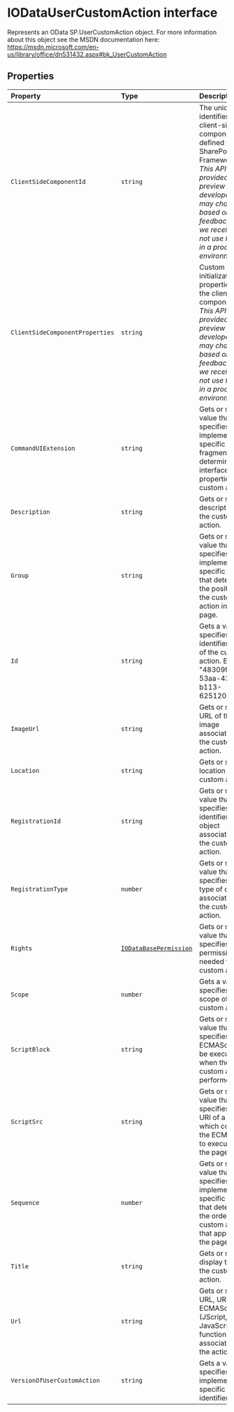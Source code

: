 # IODataUserCustomAction interface







Represents an OData SP.UserCustomAction object. For more information about this object see the MSDN documentation here: https://msdn.microsoft.com/en-us/library/office/dn531432.aspx#bk_UserCustomAction




## Properties

| Property	   | Type	| Description|
|:-------------|:-------|:-----------|
|`ClientSideComponentId`      | `string` | The unique identifier of the client-side component defined with SharePoint Framework<br/> _This API is provided as a preview for developers and may change based on feedback that we receive.  Do not use this API in a production environment._ |
|`ClientSideComponentProperties`      | `string` | Custom initialization properties for the client-side component.<br/> _This API is provided as a preview for developers and may change based on feedback that we receive.  Do not use this API in a production environment._ |
|`CommandUIExtension`      | `string` | Gets or sets a value that specifies an implementation specific XML fragment that determines user interface properties of the custom action. |
|`Description`      | `string` | Gets or sets the description of the custom action. |
|`Group`      | `string` | Gets or sets a value that specifies an implementation-specific value that determines the position of the custom action in the page. |
|`Id`      | `string` | Gets a value that specifies the identifier (GUID) of the custom action. Example: "48309f28-53aa-43ed-b113-625120e5af6f" |
|`ImageUrl`      | `string` | Gets or sets the URL of the image associated with the custom action. |
|`Location`      | `string` | Gets or sets the location of the custom action. |
|`RegistrationId`      | `string` | Gets or sets the value that specifies the identifier of the object associated with the custom action. |
|`RegistrationType`      | `number` | Gets or sets the value that specifies the type of object associated with the custom action. |
|`Rights`      | [`IODataBasePermission`](../../sp-odata-types/interface/iodatabasepermission.md) | Gets or sets the value that specifies the permissions needed for the custom action. |
|`Scope`      | `number` | Gets a value that specifies the scope of the custom action. |
|`ScriptBlock`      | `string` | Gets or sets the value that specifies the ECMAScript to be executed when the custom action is performed. |
|`ScriptSrc`      | `string` | Gets or sets a value that specifies the URI of a file which contains the ECMAScript to execute on the page. |
|`Sequence`      | `number` | Gets or sets the value that specifies an implementation-specific value that determines the order of the custom action that appears on the page. |
|`Title`      | `string` | Gets or sets the display title of the custom action. |
|`Url`      | `string` | Gets or sets the URL, URI, or ECMAScript (JScript, JavaScript) function associated with the action. |
|`VersionOfUserCustomAction`      | `string` | Gets a value that specifies an implementation specific version identifier. |






